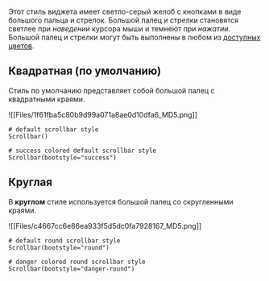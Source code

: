 [](https://github.com/israel-dryer/ttkbootstrap/edit/master/docs/styleguide/scrollbar.md "Отредактируйте эту страницу")

Этот стиль виджета имеет светло-серый желоб с кнопками в виде большого пальца и стрелок. Большой палец и стрелки становятся светлее при _наведении_ курсора мыши и темнеют при _нажатии_. Большой палец и стрелки могут быть выполнены в любом из [доступных цветов](https://ttkbootstrap.readthedocs.io/en/latest/styleguide/#colors).

## Квадратная (по умолчанию)

Стиль по умолчанию представляет собой большой палец с квадратными краями.

![[Files/1f61fba5c80b9d99a071a8ae0d10dfa6_MD5.png]]

```
# default scrollbar style
Scrollbar()

# success colored default scrollbar style
Scrollbar(bootstyle="success")

```

## Круглая

В **круглом** стиле используется большой палец со скругленными краями.

![[Files/c4667cc6e86ea933f5d5dc0fa7928167_MD5.png]]

```
# default round scrollbar style
Scrollbar(bootstyle="round")

# danger colored round scrollbar style
Scrollbar(bootstyle="danger-round")

```